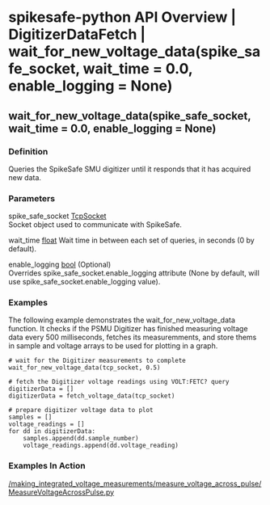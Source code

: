 # spikesafe-python API Overview | DigitizerDataFetch | wait_for_new_voltage_data(spike_safe_socket, wait_time = 0.0, enable_logging = None)

## wait_for_new_voltage_data(spike_safe_socket, wait_time = 0.0, enable_logging = None)

### Definition
Queries the SpikeSafe SMU digitizer until it responds that it has acquired new data.

### Parameters
spike_safe_socket [TcpSocket](/spikesafe_python_lib_docs/TcpSocket/README.md)  
Socket object used to communicate with SpikeSafe.

wait_time [float](https://docs.python.org/3/library/functions.html#float)
Wait time in between each set of queries, in seconds (0 by default).

enable_logging [bool](https://docs.python.org/3/library/stdtypes.html#boolean-values) (Optional)  
Overrides spike_safe_socket.enable_logging attribute (None by default, will use spike_safe_socket.enable_logging value).

### Examples
The following example demonstrates the wait_for_new_voltage_data function. It checks if the PSMU Digitizer has finished measuring voltage data every 500 milliseconds, fetches its measuremments, and store thems in sample and voltage arrays to be used for plotting in a graph.
```
# wait for the Digitizer measurements to complete 
wait_for_new_voltage_data(tcp_socket, 0.5)

# fetch the Digitizer voltage readings using VOLT:FETC? query
digitizerData = []
digitizerData = fetch_voltage_data(tcp_socket)

# prepare digitizer voltage data to plot
samples = []
voltage_readings = []
for dd in digitizerData:
    samples.append(dd.sample_number)
    voltage_readings.append(dd.voltage_reading)
```

### Examples In Action
[/making_integrated_voltage_measurements/measure_voltage_across_pulse/MeasureVoltageAcrossPulse.py](/making_integrated_voltage_measurements/measure_voltage_across_pulse/MeasureVoltageAcrossPulse.py)